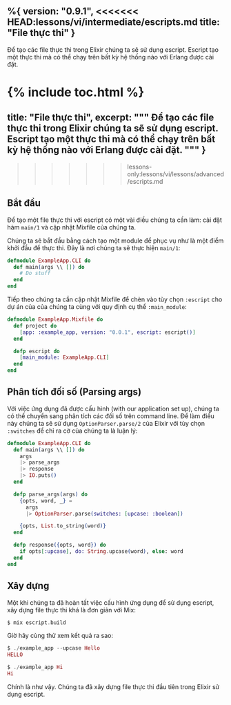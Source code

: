%{
  version: "0.9.1",
<<<<<<< HEAD:lessons/vi/intermediate/escripts.md
  title: "File thực thi"
}
---

Để tạo các file thực thi trong Elixir chúng ta sẽ sử dụng escript. Escript tạo một thực thi mà có thể chạy trên bất kỳ hệ thống nào với Erlang được cài đặt. 

{% include toc.html %}
=======
  title: "File thực thi",
  excerpt: """
  Để tạo các file thực thi trong Elixir chúng ta sẽ sử dụng escript. Escript tạo một thực thi mà có thể chạy trên bất kỳ hệ thống nào với Erlang được cài đặt. 
  """
}
---
>>>>>>> lessons-only:lessons/vi/lessons/advanced/escripts.md

## Bắt đầu

Để tạo một file thực thi với escript có một vài điều chúng ta cần làm: cài đặt hàm `main/1` và cập nhật Mixfile của chúng ta.

Chúng ta sẽ bắt đầu bằng cách tạo một module để phục vụ như là một điểm khởi đầu để thực thi. Đây là nơi chúng ta sẽ thực hiện `main/1`:

```elixir
defmodule ExampleApp.CLI do
  def main(args \\ []) do
    # Do stuff
  end
end
```

Tiếp theo chúng ta cần cập nhật Mixfile để chèn vào tùy chọn `:escript` cho dự án của của chúng ta cùng với quy định cụ thể `:main_module`:

```elixir
defmodule ExampleApp.Mixfile do
  def project do
    [app: :example_app, version: "0.0.1", escript: escript()]
  end

  defp escript do
    [main_module: ExampleApp.CLI]
  end
end
```

## Phân tích đối số (Parsing args)

Với việc ứng dụng đã được cấu hình (with our application set up), chúng ta có thể chuyển sang phân tích các đối số trên command line. Để làm điều này chúng ta sẽ sử dụng `OptionParser.parse/2` của Elixir với tùy chọn `:switches` để chỉ ra cờ của chúng ta là luận lý: 

```elixir
defmodule ExampleApp.CLI do
  def main(args \\ []) do
    args
    |> parse_args
    |> response
    |> IO.puts()
  end

  defp parse_args(args) do
    {opts, word, _} =
      args
      |> OptionParser.parse(switches: [upcase: :boolean])

    {opts, List.to_string(word)}
  end

  defp response({opts, word}) do
    if opts[:upcase], do: String.upcase(word), else: word
  end
end
```

## Xây dựng

Một khi chúng ta đã hoàn tất việc cấu hình ứng dụng để sử dụng escript, xây dựng file thực thi khá là đơn giản với Mix:

```elixir
$ mix escript.build
```

Giờ hãy cùng thử xem kết quả ra sao:

```elixir
$ ./example_app --upcase Hello
HELLO

$ ./example_app Hi
Hi
```

Chính là như vậy. Chúng ta đã xây dựng file thực thi đầu tiên trong Elixir sử dụng escript.
